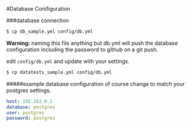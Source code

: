 #Database Conifiguration


###database connection
```sh
$ cp db_sample.yml config/db.yml
```
**Warning:** naming this file anything but db.yml will push the database configuration including the password to github on a git push.

edit `config/db.yml` and update with your settings.

```sh
$ cp datatests_sample.yml config/db.yml
```

#####example database configuration
of course change to match your postgres settings.
```yaml
host: 192.162.0.1
database: postgres
user: postgres
password: postgres
```
